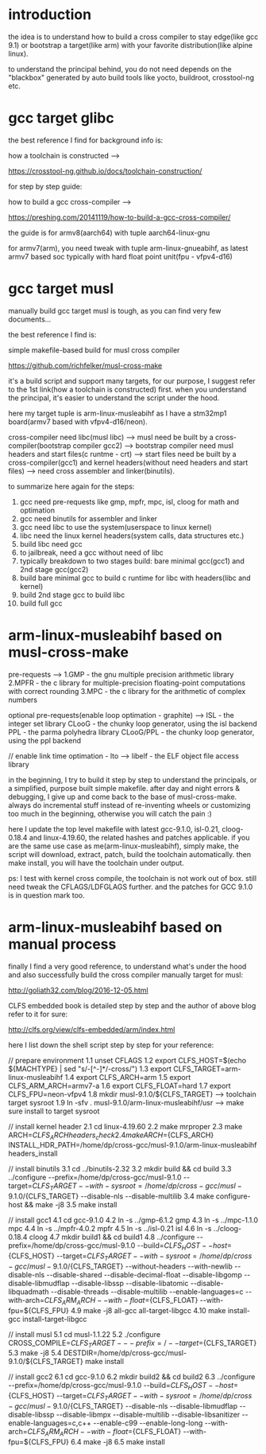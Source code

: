 # introduction

the idea is to understand how to build a cross compiler to stay edge(like gcc 9.1) or bootstrap a target(like arm) with your favorite distribution(like alpine linux).

to understand the principal behind, you do not need depends on the "blackbox" generated by auto build tools like yocto, buildroot, crosstool-ng etc.

# gcc target glibc

the best reference I find for background info is:

how a toolchain is constructed  -->

https://crosstool-ng.github.io/docs/toolchain-construction/

for step by step guide:

how to build a gcc cross-compiler  -->

https://preshing.com/20141119/how-to-build-a-gcc-cross-compiler/

the guide is for armv8(aarch64) with tuple aarch64-linux-gnu

for armv7(arm), you need tweak with tuple arm-linux-gnueabihf, as latest armv7 based soc typically with hard float point unit(fpu - vfpv4-d16)

# gcc target musl

manually build gcc target musl is tough, as you can find very few documents...

the best reference I find is:

simple makefile-based build for musl cross compiler

https://github.com/richfelker/musl-cross-make

it's a build script and support many targets, for our purpose, I suggest refer to the 1st link(how a toolchain is constructed) first. when you understand the principal, it's easier to understand the script under the hood.

here my target tuple is arm-linux-musleabihf as I have a stm32mp1 board(armv7 based with vfpv4-d16/neon).

cross-compiler need libc(musl libc) --> musl need be built by a cross-compiler(bootstrap compiler gcc2) --> bootstrap compiler need musl headers and start files(c runtme - crt) --> start files need be built by a cross-compiler(gcc1) and kernel headers(without need headers and start files) --> need cross assembler and linker(binutils).

to summarize here again for the steps:

1. gcc need pre-requests like gmp, mpfr, mpc, isl, cloog for math and optimation
2. gcc need binutils for assembler and linker
3. gcc need libc to use the system(userspace to linux kernel)
4. libc need the linux kernel headers(system calls, data structures etc.)
5. build libc need gcc
6. to jailbreak, need a gcc without need of libc
7. typically breakdown to two stages build: bare minimal gcc(gcc1) and 2nd stage gcc(gcc2)
8. build bare minimal gcc to build c runtime for libc with headers(libc and kernel)
9. build 2nd stage gcc to build libc
10. build full gcc

# arm-linux-musleabihf based on musl-cross-make

pre-requests -->
1.GMP - the gnu multiple precision arithmetic library
2.MPFR - the c library for multiple-precision floating-point computations with correct rounding
3.MPC - the c library for the arithmetic of complex numbers

optional pre-requests(enable loop optimation - graphite) -->
ISL - the integer set library
CLooG - the chunky loop generator, using the isl backend
PPL - the parma polyhedra library
CLooG/PPL - the chunky loop generator, using the ppl backend

// enable link time optimation - lto -->
libelf - the ELF object file access library

in the beginning, I try to build it step by step to understand the principals, or a simplified, purpose built simple makefile. after day and night errors & debugging, I give up and come back to the base of musl-cross-make. always do incremental stuff instead of re-inventing wheels or customizing too much in the beginning, otherwise you will catch the pain :)

here I update the top level makefile with latest gcc-9.1.0, isl-0.21, cloog-0.18.4 and linux-4.19.60, the related hashes and patches applicable. if you are the same use case as me(arm-linux-musleabihf), simply make,  the script will download, extract, patch, build the toolchain automatically. then make install, you will have the toolchain under output.

ps: I test with kernel cross compile, the toolchain is not work out of box. still need tweak the CFLAGS/LDFGLAGS further. and the patches for GCC 9.1.0 is in question mark too.

# arm-linux-musleabihf based on manual process

finally I find a very good reference, to understand what's under the hood and also successfully build the cross compiler manually target for musl:

http://goliath32.com/blog/2016-12-05.html

CLFS embedded book is detailed step by step and the author of above blog refer to it for sure:

http://clfs.org/view/clfs-embedded/arm/index.html

here I list down the shell script step by step for your reference:

// prepare environment
1.1 unset CFLAGS
1.2 export CLFS_HOST=$(echo ${MACHTYPE} | sed "s/-[^-]*/-cross/")
1.3 export CLFS_TARGET=arm-linux-musleabihf
1.4 export CLFS_ARCH=arm
1.5 export CLFS_ARM_ARCH=armv7-a
1.6 export CLFS_FLOAT=hard
1.7 export CLFS_FPU=neon-vfpv4
1.8 mkdir musl-9.1.0/${CLFS_TARGET}  --> toolchain target sysroot
1.9 ln -sfv . musl-9.1.0/arm-linux-musleabihf/usr  --> make sure install to target sysroot

// install kernel header
2.1 cd linux-4.19.60
2.2 make mrproper
2.3 make ARCH=${CLFS_ARCH} headers_check
2.4 make ARCH=${CLFS_ARCH} INSTALL_HDR_PATH=/home/dp/cross-gcc/musl-9.1.0/arm-linux-musleabihf headers_install

// install binutils
3.1 cd ../binutils-2.32
3.2 mkdir build && cd build
3.3 ../configure --prefix=/home/dp/cross-gcc/musl-9.1.0 --target=${CLFS_TARGET} --with-sysroot=/home/dp/cross-gcc/musl-9.1.0/${CLFS_TARGET} --disable-nls --disable-multilib
3.4 make configure-host && make -j8
3.5 make install

// install gcc1
4.1 cd gcc-9.1.0
4.2 ln -s ../gmp-6.1.2 gmp
4.3 ln -s ../mpc-1.1.0 mpc
4.4 ln -s ../mpfr-4.0.2 mpfr
4.5 ln -s ../isl-0.21 isl
4.6 ln -s ../cloog-0.18.4 cloog
4.7 mkdir build1 && cd build1
4.8 ../configure --prefix=/home/dp/cross-gcc/musl-9.1.0 --build=${CLFS_HOST} --host=${CLFS_HOST} --target=${CLFS_TARGET} --with-sysroot=/home/dp/cross-gcc/musl-9.1.0/${CLFS_TARGET} --without-headers --with-newlib --disable-nls --disable-shared --disable-decimal-float --disable-libgomp --disable-libmudflap --disable-libssp --disable-libatomic --disable-libquadmath --disable-threads --disable-multilib --enable-languages=c --with-arch=${CLFS_ARM_ARCH} --with-float=${CLFS_FLOAT} --with-fpu=${CLFS_FPU}
4.9 make -j8 all-gcc all-target-libgcc
4.10 make install-gcc install-target-libgcc

// install musl
5.1 cd musl-1.1.22
5.2 ./configure CROSS_COMPILE=${CLFS_TARGET}- --prefix=/ --target=${CLFS_TARGET}
5.3 make -j8
5.4 DESTDIR=/home/dp/cross-gcc/musl-9.1.0/${CLFS_TARGET} make install

// install gcc2
6.1 cd gcc-9.1.0
6.2 mkdir build2 && cd build2
6.3 ../configure --prefix=/home/dp/cross-gcc/musl-9.1.0 --build=${CLFS_HOST} --host=${CLFS_HOST} --target=${CLFS_TARGET} --with-sysroot=/home/dp/cross-gcc/musl-9.1.0/${CLFS_TARGET} --disable-nls --disable-libmudflap --disable-libssp --disable-libmpx --disable-multilib --disable-libsanitizer --enable-languages=c,c++ --enable-c99 --enable-long-long --with-arch=${CLFS_ARM_ARCH} --with-float=${CLFS_FLOAT} --with-fpu=${CLFS_FPU}
6.4 make -j8
6.5 make install

